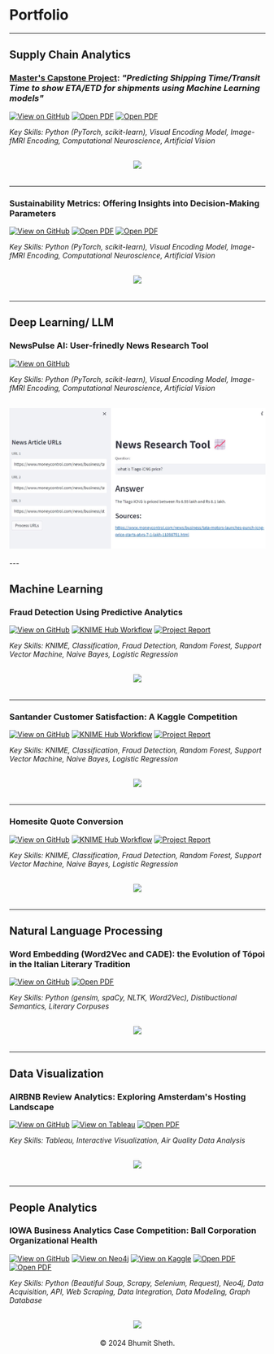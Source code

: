 # Portfolio
---
## Supply Chain Analytics 

### <ins>Master's Capstone Project</ins>: *"Predicting Shipping Time/Transit Time to show ​ETA/ETD for shipments using Machine Learning models"* <br>

[![View on GitHub](https://img.shields.io/badge/GitHub-View_on_GitHub-blue?logo=GitHub)](https://github.com/giocoal/algonauts2023-image-fMRI-encoding-model)
[![Open PDF](https://img.shields.io/badge/PDF-Read%20Thesis%20PDF-red?logo=adobe-acrobat-reader)](https://drive.google.com/file/d/1hf3gs0VAdlfDIobfEtqeOhS8HHD0UfpI/view?usp=sharing)
[![Open PDF](https://img.shields.io/badge/PDF-View%20Slides%20PDF-red?logo=adobe-acrobat-reader)](https://www.slideshare.net/slideshow/masters-thesis-data-science-presentation/266926165)


_Key Skills: Python (PyTorch, scikit-learn), Visual Encoding Model, Image-fMRI Encoding, Computational Neuroscience, Artificial Vision_

<div style="text-align: justify">

</div>
<br>
<center><img src="images/visualencoding.png"/></center>
<br>

---

### Sustainability Metrics: Offering Insights into Decision-Making Parameters

[![View on GitHub](https://img.shields.io/badge/GitHub-View_on_GitHub-blue?logo=GitHub)](https://github.com/giocoal/algonauts2023-image-fMRI-encoding-model)
[![Open PDF](https://img.shields.io/badge/PDF-Read%20Thesis%20PDF-red?logo=adobe-acrobat-reader)](https://drive.google.com/file/d/1hf3gs0VAdlfDIobfEtqeOhS8HHD0UfpI/view?usp=sharing)
[![Open PDF](https://img.shields.io/badge/PDF-View%20Slides%20PDF-red?logo=adobe-acrobat-reader)](https://www.slideshare.net/slideshow/masters-thesis-data-science-presentation/266926165)


_Key Skills: Python (PyTorch, scikit-learn), Visual Encoding Model, Image-fMRI Encoding, Computational Neuroscience, Artificial Vision_

<div style="text-align: justify">

</div>
<br>
<center><img src="images/visualencoding.png"/></center>
<br>

---

## Deep Learning/ LLM 

### NewsPulse AI: User-frinedly News Research Tool

[![View on GitHub](https://img.shields.io/badge/GitHub-View_on_GitHub-blue?logo=GitHub)](https://github.com/shethbhumit/NewsPulse-AI)
<!-- [![Open PDF](https://img.shields.io/badge/PDF-Read%20Thesis%20PDF-red?logo=adobe-acrobat-reader)](https://drive.google.com/file/d/1hf3gs0VAdlfDIobfEtqeOhS8HHD0UfpI/view?usp=sharing) -->

_Key Skills: Python (PyTorch, scikit-learn), Visual Encoding Model, Image-fMRI Encoding, Computational Neuroscience, Artificial Vision_

<div style="text-align: justify">

</div>
<br>
<center><img src="images/NewsPulse.jpg"/></center>
<br>
---

## Machine Learning

### Fraud Detection Using Predictive Analytics

[![View on GitHub](https://img.shields.io/badge/GitHub-View_on_GitHub-blue?logo=GitHub)](https://github.com/giocoal/Knime_Classification_Credit-Card-Fraud-Decection)
[![KNIME Hub Workflow](https://img.shields.io/badge/KNIME-View%20on%20KNIME%20HUB-yellow?logo=Knime)](https://kni.me/w/c2_iSRBcc1v7b6pUn)
[![Project Report](https://img.shields.io/badge/PDF-Read%20Report%20PDF-red?logo=adobe-acrobat-reader&logoColor=white)](https://github.com/giocoal/Knime_Classification_Credit-Card-Fraud-Decection/blob/main/Project_Report.pdf)

_Key Skills: KNIME, Classification, Fraud Detection, Random Forest, Support Vector Machine, Naive Bayes, Logistic Regression_

<div style="text-align: justify">

</div>
<br>
<center><img src="images/MLKnime.png"/></center>
<br>

---
### Santander Customer Satisfaction: A Kaggle Competition

[![View on GitHub](https://img.shields.io/badge/GitHub-View_on_GitHub-blue?logo=GitHub)](https://github.com/giocoal/Knime_Classification_Credit-Card-Fraud-Decection)
[![KNIME Hub Workflow](https://img.shields.io/badge/KNIME-View%20on%20KNIME%20HUB-yellow?logo=Knime)](https://kni.me/w/c2_iSRBcc1v7b6pUn)
[![Project Report](https://img.shields.io/badge/PDF-Read%20Report%20PDF-red?logo=adobe-acrobat-reader&logoColor=white)](https://github.com/giocoal/Knime_Classification_Credit-Card-Fraud-Decection/blob/main/Project_Report.pdf)

_Key Skills: KNIME, Classification, Fraud Detection, Random Forest, Support Vector Machine, Naive Bayes, Logistic Regression_

<div style="text-align: justify">

</div>
<br>
<center><img src="images/MLKnime.png"/></center>
<br>

---
### Homesite Quote Conversion

[![View on GitHub](https://img.shields.io/badge/GitHub-View_on_GitHub-blue?logo=GitHub)](https://github.com/giocoal/Knime_Classification_Credit-Card-Fraud-Decection)
[![KNIME Hub Workflow](https://img.shields.io/badge/KNIME-View%20on%20KNIME%20HUB-yellow?logo=Knime)](https://kni.me/w/c2_iSRBcc1v7b6pUn)
[![Project Report](https://img.shields.io/badge/PDF-Read%20Report%20PDF-red?logo=adobe-acrobat-reader&logoColor=white)](https://github.com/giocoal/Knime_Classification_Credit-Card-Fraud-Decection/blob/main/Project_Report.pdf)

_Key Skills: KNIME, Classification, Fraud Detection, Random Forest, Support Vector Machine, Naive Bayes, Logistic Regression_

<div style="text-align: justify">

</div>
<br>
<center><img src="images/MLKnime.png"/></center>
<br>

---

## Natural Language Processing

### Word Embedding (Word2Vec and CADE): the Evolution of Tópoi in the Italian Literary Tradition

[![View on GitHub](https://img.shields.io/badge/GitHub-View_on_GitHub-blue?logo=GitHub)](https://github.com/giocoal/word-embedding-italian-literature)
[![Open PDF](https://img.shields.io/badge/PDF-View%20Slides%20PDF-red?logo=adobe-acrobat-reader)](https://github.com/giocoal/word-embedding-italian-literature/blob/main/Project%20Report%20EN.pdf)

_Key Skills: Python (gensim, spaCy, NLTK, Word2Vec), Distibuctional Semantics, Literary Corpuses_

<div style="text-align: justify">

</div>
<br>
<center><img src="images/DataSemanticsItalianLiterature.jpg"/></center>
<br>

---
## Data Visualization

### AIRBNB Review Analytics: Exploring Amsterdam's Hosting Landscape

[![View on GitHub](https://img.shields.io/badge/GitHub-View_on_GitHub-blue?logo=GitHub)](https://github.com/giocoal/Air_Pollution_Data_Visualization_Tableau)
[![View on Tableau](https://img.shields.io/badge/Tableau-View_on_Tableau-orange?logo=Tableau)](https://public.tableau.com/app/profile/giorgio.carbone3907/viz/IndicediQualitdellAriaIQAnellagglomeratodiMilanoanalisidellandamentostagionaleeannualeCarboneCavallaroMarconziniScuri/Dashboard_HOME)
[![Open PDF](https://img.shields.io/badge/PDF-View%20Slides%20PDF-red?logo=adobe-acrobat-reader)](https://github.com/giocoal/Air_Pollution_Data_Visualization_Tableau/blob/main/Report/CarboneCavallaroMarconziniScuri.pdf)

_Key Skills: Tableau, Interactive Visualization, Air Quality Data Analysis_

<div style="text-align: justify">

</div>
<br>
<center><img src="images/ARPAVIZ.gif"/></center>
<br>

---
## People Analytics

### IOWA Business Analytics Case Competition: Ball Corporation Organizational Health

[![View on GitHub](https://img.shields.io/badge/GitHub-View_on_GitHub-blue?logo=GitHub)](https://github.com/giocoal/Competitive-Pokemon-Graph-Database)
[![View on Neo4j](https://img.shields.io/badge/Neo4J-View_on_Neo4J-lightgrey?logo=Neo4j)]()
[![View on Kaggle](https://img.shields.io/badge/Kaggle-View_on_Kaggle-blue?logo=Kaggle)](https://www.kaggle.com/datasets/giorgiocarbone/complete-competitive-pokmon-datasets-may-2022)
[![Open PDF](https://img.shields.io/badge/PDF-Read%20%20Report%20%20PDF-red?logo=adobe-acrobat-reader)](https://github.com/giocoal/Competitive-Pokemon-Graph-Database/blob/main/Project%20Report.pdf)
[![Open PDF](https://img.shields.io/badge/PDF-View%20%20Slides%20%20PDF-red?logo=adobe-acrobat-reader)](https://github.com/giocoal/competitive-pokemon-graph-database/blob/main/Project%20Slides.pdf)

_Key Skills: Python (Beautiful Soup, Scrapy, Selenium, Request), Neo4j, Data Acquisition, API, Web Scraping, Data Integration, Data Modeling, Graph Database_

<div style="text-align: justify">


</div>
<br>
<center><img src="images/DataManagementProject.jpg"/></center>
<br>

<center>© 2024 Bhumit Sheth. </center>